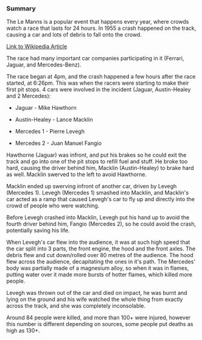 ### Summary 

The Le Manns is a popular event that happens every year, where crowds watch a race that lasts for 24 hours. In 1955 a crash happened on the track, causing a car and lots of debris to fall onto the crowd.

[Link to Wikipedia Article](https://en.wikipedia.org/wiki/1955_Le_Mans_disaster)

The race had many important car companies participating in it (Ferrari, Jaguar, and Mercedes-Benz).

The race began at 4pm, and the crash happened a few hours after the race started, at 6:26pm. This was when the racers were starting to make their first pit stops. 4 cars were involved in the incident (Jaguar, Austin-Healey and 2 Mercedes):

- Jaguar - Mike Hawthorn

- Austin-Healey - Lance Macklin

- Mercedes 1 - Pierre Levegh

- Mercedes 2 - Juan Manuel Fangio

Hawthorne (Jaguar) was infront, and put his brakes so he could exit the track and go into one of the pit stops to refill fuel and stuff. He broke too hard, causing the driver behind him, Macklin (Austin-Healey) to brake hard as well. Macklin swerved to the left to avoid Hawthorne.

Macklin ended up swerving infront of another car, driven by Levegh (Mercedes 1). Levegh (Mercedes 1) smashed into Macklin, and Macklin's car acted as a ramp that caused Levegh's car to fly up and directly into the crowd of people who were watching.

Before Levegh crashed into Macklin, Levegh put his hand up to avoid the fourth driver behind him, Fangio (Mercedes 2), so he could avoid the crash, potentially saving his life.

When Levegh's car flew into the audience, it was at such high speed that the car split into 3 parts, the front engine, the hood and the front axles. The debris flew and cut down/rolled over 80 metres of the audience. The hood flew across the audience, decapitating the ones in it's path. The Mercedes' body was partially made of a magnesium alloy, so when it was in flames, putting water over it made more bursts of hotter flames, which killed more people.

Levegh was thrown out of the car and died on impact, he was burnt and lying on the ground and his wife watched the whole thing from exactly across the track, and she was completely inconsolable.

Around 84 people were killed, and more than 100+ were injured, however this number is different depending on sources, some people put deaths as high as 130+.